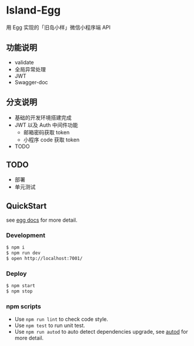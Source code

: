 # Island-Egg
用 Egg 实现的「旧岛小样」微信小程序端 API

## 功能说明
- validate
- 全局异常处理
- JWT
- Swagger-doc

## 分支说明
- 基础的开发环境搭建完成
- JWT 以及 Auth 中间件功能
  - 邮箱密码获取 token
  - 小程序 code 获取 token
- TODO

## TODO
- 部署
- 单元测试

## QuickStart

<!-- add docs here for user -->

see [egg docs][egg] for more detail.

### Development

```bash
$ npm i
$ npm run dev
$ open http://localhost:7001/
```

### Deploy

```bash
$ npm start
$ npm stop
```

### npm scripts

- Use `npm run lint` to check code style.
- Use `npm test` to run unit test.
- Use `npm run autod` to auto detect dependencies upgrade, see [autod](https://www.npmjs.com/package/autod) for more detail.


[egg]: https://eggjs.org
